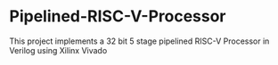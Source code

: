 # Pipelined-RISC-V-Processor
This project implements a 32 bit 5 stage pipelined RISC-V Processor in Verilog using Xilinx Vivado
